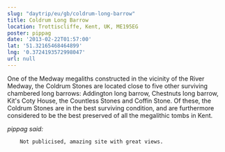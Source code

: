```yaml
---
slug: "daytrip/eu/gb/coldrum-long-barrow"
title: Coldrum Long Barrow
location: Trottiscliffe, Kent, UK, ME195EG
poster: pippag
date: '2013-02-22T01:57:00'
lat: '51.32165468464899'
lng: '0.3724193572998047'
url: null
---
```


One of the Medway megaliths constructed in the vicinity of the River Medway, the Coldrum Stones are located close to five other surviving chambered long barrows: Addington long barrow, Chestnuts long barrow, Kit's Coty House, the Countless Stones and Coffin Stone. Of these, the Coldrum Stones are in the best surviving condition, and are furthermore considered to be the best preserved of all the megalithic tombs in Kent.

<em>pippag said:</em>

        Not publicised, amazing site with great views.
